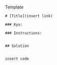 Template  
```
# [Title](insert link)

### Kyu:  

### Instructions:  


## Solution


insert code
```

